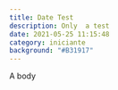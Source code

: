 ```yaml
---
title: Date Test
description: Only  a test
date: 2021-05-25 11:15:48
category: iniciante
background: "#B31917"
---
```

A body